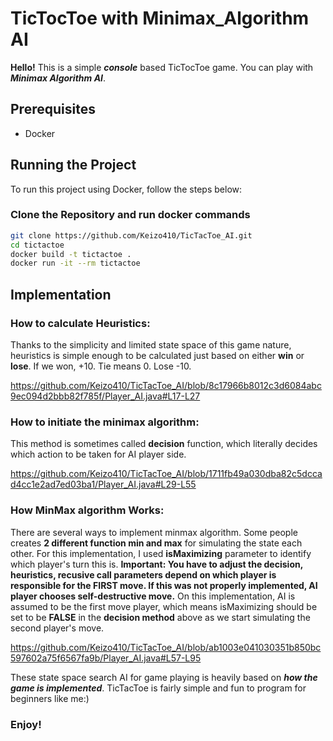 # TicTocToe with Minimax_Algorithm AI
__Hello!__
This is a simple __*console*__ based TicTocToe game. You can play with ___Minimax Algorithm AI___.

## Prerequisites

- Docker

## Running the Project

To run this project using Docker, follow the steps below:

### Clone the Repository and run docker commands

```sh
git clone https://github.com/Keizo410/TicTacToe_AI.git
cd tictactoe
docker build -t tictactoe .
docker run -it --rm tictactoe

```

## Implementation

### How to calculate Heuristics: 
Thanks to the simplicity and limited state space of this game nature, heuristics is simple enough to be calculated just based on either __win__ or __lose__. 
If we won, +10. Tie means 0. Lose -10. 

https://github.com/Keizo410/TicTacToe_AI/blob/8c17966b8012c3d6084abc9ec094d2bbb82f785f/Player_AI.java#L17-L27

### How to initiate the minimax algorithm:
This method is sometimes called __decision__ function, which literally decides which action to be taken for AI player side.

https://github.com/Keizo410/TicTacToe_AI/blob/1711fb49a030dba82c5dccad4cc1e2ad7ed03ba1/Player_AI.java#L29-L55

### How MinMax algorithm Works:
There are several ways to implement minmax algorithm. Some people creates __2 different function min and max__ for simulating the state each other. For this implementation,
I used __isMaximizing__ parameter to identify which player's turn this is. 
**Important: You have to adjust the decision, heuristics, recusive call parameters depend on which player is responsible for the FIRST move. If this was not properly implemented, AI player chooses self-destructive move.**
On this implementation, AI is assumed to be the first move player, which means isMaximizing should be set to be __FALSE__ in the __decision method__ above as we start simulating the second player's move. 

https://github.com/Keizo410/TicTacToe_AI/blob/ab1003e041030351b850bc597602a75f6567fa9b/Player_AI.java#L57-L95

These state space search AI for game playing is heavily based on ***how the game is implemented***. TicTacToe is fairly simple and fun to program for beginners like me:)

### Enjoy!
